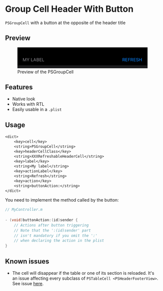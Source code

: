 # Group Cell Header With Button
`PSGroupCell` with a button at the opposite of the header title

## Preview
<figure>
    <img src="preview.jpeg" alt="Preview" width=500 />
    <figcaption>Preview of the PSGroupCell</figcaption>
</figure>

## Features
- Native look
- Works with RTL
- Easily usable in a `.plist`

## Usage
```plist
<dict>
    <key>cell</key>
    <string>PSGroupCell</string>
    <key>headerCellClass</key>
    <string>XXXRefreshableHeaderCell</string>
    <key>label</key>
    <string>My label</string>
    <key>actionLabel</key>
    <string>Refresh</string>
    <key>action</key>
    <string>buttonAction:</string>
</dict>
```
You need to implement the method called by the button:
```objective-c
// MyController.m

- (void)buttonAction:(id)sender {
    // Actions after button triggering
    // Note that the ':(id)sender' part
    // isn't mandatory if you omit the ':'
    // when declaring the action in the plist
}
```

## Known issues
- The cell will disappear if the table or one of its section is reloaded. It's an issue affecting every subclass of `PSTableCell <PSHeaderFooterView>`. See issue [here](https://github.com/hbang/libcephei/issues/53).
